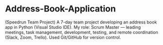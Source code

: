 # Address-Book-Application
(Speedrun Team Project) A 7-day team project developing an address book app in Python (Visual Studio IDE). My role: Scrum Master — leading meetings, task management, development, testing, and remote coordination (Slack, Zoom, Trello). Used Git/GitHub for version control.
